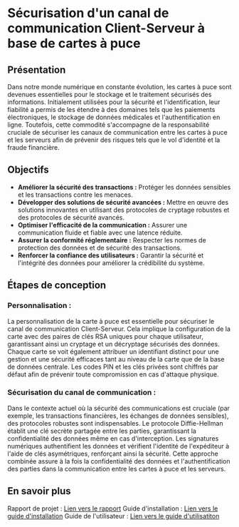 # Sécurisation d'un canal de communication Client-Serveur à base de cartes à puce

## Présentation  
Dans notre monde numérique en constante évolution, les cartes à puce sont devenues essentielles pour le stockage et le traitement sécurisés des informations. Initialement utilisées pour la sécurité et l'identification, leur fiabilité a permis de les étendre à des domaines tels que les paiements électroniques, le stockage de données médicales et l'authentification en ligne. Toutefois, cette commodité s'accompagne de la responsabilité cruciale de sécuriser les canaux de communication entre les cartes à puce et les serveurs afin de prévenir des risques tels que le vol d'identité et la fraude financière.

## Objectifs  
- **Améliorer la sécurité des transactions :** Protéger les données sensibles et les transactions contre les menaces.
- **Développer des solutions de sécurité avancées :** Mettre en œuvre des solutions innovantes en utilisant des protocoles de cryptage robustes et des protocoles de sécurité avancés.
- **Optimiser l'efficacité de la communication :** Assurer une communication fluide et fiable avec une latence réduite.
- **Assurer la conformité réglementaire :** Respecter les normes de protection des données et de sécurité des transactions.
- **Renforcer la confiance des utilisateurs :** Garantir la sécurité et l'intégrité des données pour améliorer la crédibilité du système.

## Étapes de conception

### Personnalisation :

La personnalisation de la carte à puce est essentielle pour sécuriser le canal de communication Client-Serveur. Cela implique la configuration de la carte avec des paires de clés RSA uniques pour chaque utilisateur, garantissant ainsi un cryptage et un décryptage sécurisés des données. Chaque carte se voit également attribuer un identifiant distinct pour une gestion et une sécurité efficaces tant au niveau de la carte que de la base de données centrale. Les codes PIN et les clés privées sont chiffrés par défaut afin de prévenir toute compromission en cas d'attaque physique.

### Sécurisation du canal de communication :

Dans le contexte actuel où la sécurité des communications est cruciale (par exemple, les transactions financières, les échanges de données sensibles), des protocoles robustes sont indispensables. Le protocole Diffie-Hellman établit une clé secrète partagée entre les parties, garantissant la confidentialité des données même en cas d'interception. Les signatures numériques authentifient les données et vérifient l'identité de l'expéditeur à l'aide de clés asymétriques, renforçant ainsi la sécurité. Cette approche combinée assure à la fois la confidentialité des données et l'authentification des parties dans la communication entre les cartes à puce et les serveurs.

## En savoir plus
Rapport de projet : [Lien vers le rapport](https://docs.google.com/document/d/1kwpuqvPFN6N_H85oo9lBgMKLlGPnQ1b_/edit?usp=sharing&ouid=101010744285635708450&rtpof=true&sd=true)
Guide d'installation : [Lien vers le guide d'installation](https://docs.google.com/document/d/144ekYSYBqXUiwmuZI-DwSL1lS85BiD5GCsKQ5FZ6SGQ/edit?usp=sharing)
Guide de l'utilisateur : [Lien vers le guide d'utilisatiton](https://docs.google.com/document/d/16gUwSP5yaYSIar1pP89zW2rBkDKu2YxC0uvfNPn3vg8/edit?usp=sharing)
 
